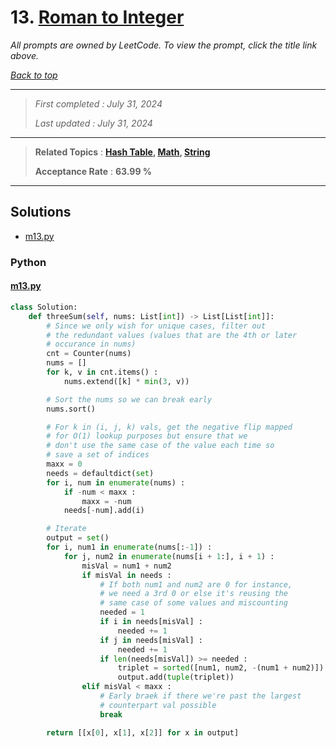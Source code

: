 # 13. [Roman to Integer](<https://leetcode.com/problems/roman-to-integer>)

*All prompts are owned by LeetCode. To view the prompt, click the title link above.*

*[Back to top](<../README.md>)*

------

> *First completed : July 31, 2024*
>
> *Last updated : July 31, 2024*

------

> **Related Topics** : **[Hash Table](<by_topic/Hash Table.md>), [Math](<by_topic/Math.md>), [String](<by_topic/String.md>)**
>
> **Acceptance Rate** : **63.99 %**

------

## Solutions

- [m13.py](<../my-submissions/m13.py>)
### Python
#### [m13.py](<../my-submissions/m13.py>)
```Python
class Solution:
    def threeSum(self, nums: List[int]) -> List[List[int]]:
        # Since we only wish for unique cases, filter out
        # the redundant values (values that are the 4th or later
        # occurance in nums)
        cnt = Counter(nums)
        nums = []
        for k, v in cnt.items() :
            nums.extend([k] * min(3, v))

        # Sort the nums so we can break early
        nums.sort()

        # For k in (i, j, k) vals, get the negative flip mapped
        # for O(1) lookup purposes but ensure that we
        # don't use the same case of the value each time so 
        # save a set of indices
        maxx = 0
        needs = defaultdict(set)
        for i, num in enumerate(nums) :
            if -num < maxx :
                maxx = -num
            needs[-num].add(i)

        # Iterate
        output = set()
        for i, num1 in enumerate(nums[:-1]) :
            for j, num2 in enumerate(nums[i + 1:], i + 1) :
                misVal = num1 + num2
                if misVal in needs :
                    # If both num1 and num2 are 0 for instance, 
                    # we need a 3rd 0 or else it's reusing the 
                    # same case of some values and miscounting
                    needed = 1
                    if i in needs[misVal] :
                        needed += 1
                    if j in needs[misVal] :
                        needed += 1
                    if len(needs[misVal]) >= needed :
                        triplet = sorted([num1, num2, -(num1 + num2)])
                        output.add(tuple(triplet))
                elif misVal < maxx :
                    # Early braek if there we're past the largest
                    # counterpart val possible
                    break

        return [[x[0], x[1], x[2]] for x in output]
```

